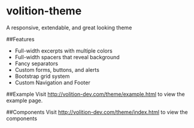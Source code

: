 # volition-theme
A responsive, extendable, and great looking theme

##Features
- Full-width excerpts with multiple colors
- Full-width spacers that reveal background
- Fancy separators
- Custom forms, buttons, and alerts
- Bootstrap grid system
- Custom Navigation and Footer

##Example
Visit http://volition-dev.com/theme/example.html to view the example page.

##Components
Visit http://volition-dev.com/theme/index.html to view the components
